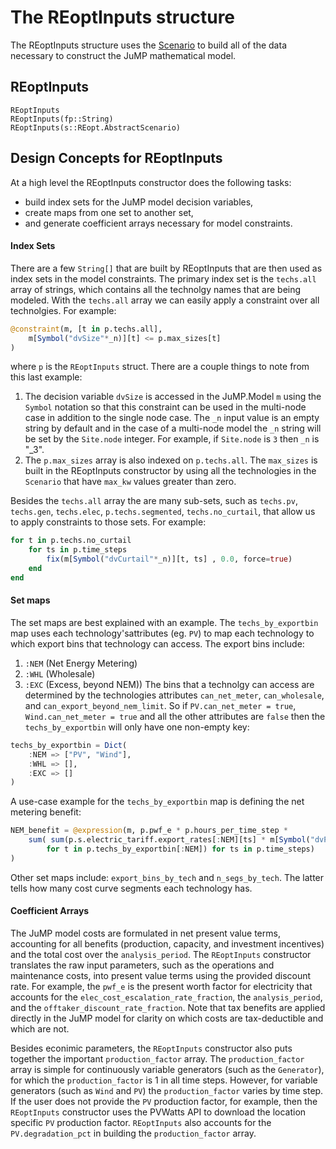 # The REoptInputs structure
The REoptInputs structure uses the [Scenario](@ref) to build all of the data necessary to construct the JuMP mathematical model.

## REoptInputs
```@docs
REoptInputs
REoptInputs(fp::String)
REoptInputs(s::REopt.AbstractScenario)
```

## Design Concepts for REoptInputs
At a high level the REoptInputs constructor does the following tasks:
- build index sets for the JuMP model decision variables,
- create maps from one set to another set,
- and generate coefficient arrays necessary for model constraints.

#### Index Sets
There are a few `String[]` that are built by REoptInputs that are then used as index sets in the model constraints.
The primary index set is the `techs.all` array of strings, which contains all the technolgy names that are being modeled.
With the `techs.all` array we can easily apply a constraint over all technolgies. For example:
```julia
@constraint(m, [t in p.techs.all],
    m[Symbol("dvSize"*_n)][t] <= p.max_sizes[t]
)
```
where `p` is the `REoptInputs` struct. There are a couple things to note from this last example:
1. The decision variable `dvSize` is accessed in the JuMP.Model `m` using the `Symbol` notation so that this constraint can be used in the multi-node case in addition to the single node case. The `_n` input value is an empty string by default and in the case of a multi-node model the `_n` string will be set by the `Site.node` integer. For example, if `Site.node` is `3` then `_n` is "_3".
2. The `p.max_sizes` array is also indexed on `p.techs.all`. The `max_sizes` is built in the REoptInputs constructor by using all the technologies in the `Scenario` that have `max_kw` values greater than zero.

Besides the `techs.all` array the are many sub-sets, such as `techs.pv`, `techs.gen`, `techs.elec`, `p.techs.segmented`, `techs.no_curtail`, that allow us to apply constraints to those sets. For example:
```julia
for t in p.techs.no_curtail
    for ts in p.time_steps
        fix(m[Symbol("dvCurtail"*_n)][t, ts] , 0.0, force=true)
    end
end
```

#### Set maps
The set maps are best explained with an example. The `techs_by_exportbin` map uses each technology'sattributes (eg. `PV`) to map each technology to which export bins that technology can access. The export bins include:
1. `:NEM` (Net Energy Metering)
2. `:WHL` (Wholesale)
3. `:EXC` (Excess, beyond NEM))
The bins that a technolgy can access are determined by the technologies attributes `can_net_meter`, `can_wholesale`, and `can_export_beyond_nem_limit`. So if `PV.can_net_meter = true`, `Wind.can_net_meter = true` and all the other attributes are `false` then the `techs_by_exportbin` will only have one non-empty key:
```julia
techs_by_exportbin = Dict(
    :NEM => ["PV", "Wind"],
    :WHL => [],
    :EXC => []
)
```
A use-case example for the `techs_by_exportbin` map is defining the net metering benefit:
```julia
NEM_benefit = @expression(m, p.pwf_e * p.hours_per_time_step *
    sum( sum(p.s.electric_tariff.export_rates[:NEM][ts] * m[Symbol("dvProductionToGrid"*_n)][t, :NEM, ts] 
        for t in p.techs_by_exportbin[:NEM]) for ts in p.time_steps)
)
```
Other set maps include: `export_bins_by_tech` and `n_segs_by_tech`. The latter tells how many cost curve segments each technology has.

#### Coefficient Arrays
The JuMP model costs are formulated in net present value terms, accounting for all benefits (production, capacity, and investment incentives) and the total cost over the `analysis_period`. The `REoptInputs` constructor translates the raw input parameters, such as the operations and maintenance costs, into present value terms using the provided discount rate. For example, the `pwf_e` is the present worth factor for electricity that accounts for the `elec_cost_escalation_rate_fraction`, the `analysis_period`, and the `offtaker_discount_rate_fraction`. Note that tax benefits are applied directly in the JuMP model for clarity on which costs are tax-deductible and which are not.

Besides econimic parameters, the `REoptInputs` constructor also puts together the important `production_factor` array. The `production_factor` array is simple for continuously variable generators (such as the `Generator`), for which the `production_factor` is 1 in all time steps. However, for variable generators (such as `Wind` and `PV`) the `production_factor` varies by time step. If the user does not provide the `PV` production factor, for example, then the `REoptInputs` constructor uses the PVWatts API to download the location specific `PV` production factor. `REoptInputs` also accounts for the `PV.degradation_pct` in building the `production_factor` array.